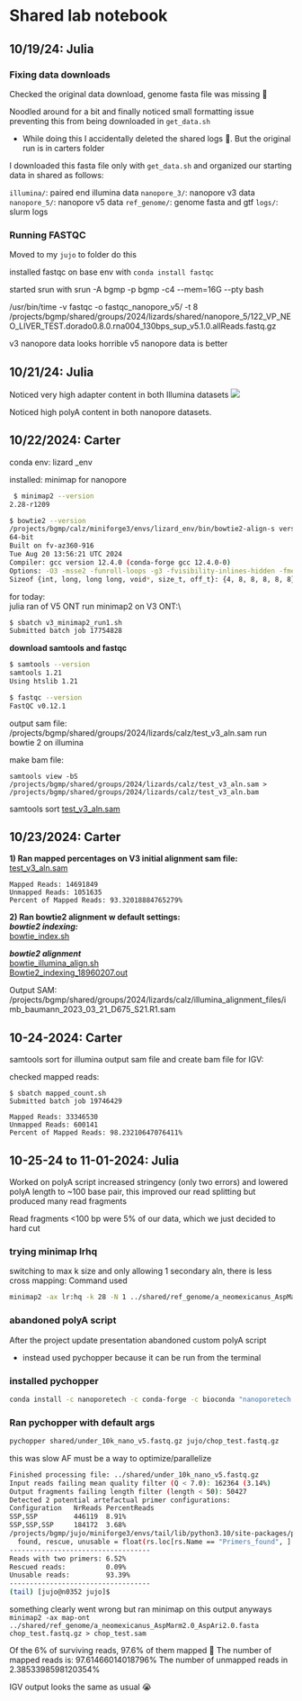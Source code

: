 # Shared lab notebook

## 10/19/24: Julia 

### Fixing data downloads

Checked the original data download, genome fasta file was missing :exploding_head:

Noodled around for a bit and finally noticed small formatting issue preventing this from being downloaded in `get_data.sh`

- While doing this I accidentally deleted the shared logs :angel:. But the original run is in carters folder

I downloaded this fasta file only with `get_data.sh` and organized our starting data in shared as follows:

`illumina/`: paired end illumina data
`nanopore_3/`: nanopore v3 data
`nanopore_5/`: nanopore v5 data
`ref_genome/`: genome fasta and gtf
`logs/`: slurm logs

### Running FASTQC

Moved to my `jujo` to folder do this

installed fastqc on base env with `conda install fastqc`

started srun with 
srun -A bgmp -p bgmp -c4 --mem=16G --pty bash

/usr/bin/time -v fastqc -o fastqc_nanopore_v5/ -t 8 /projects/bgmp/shared/groups/2024/lizards/shared/nanopore_5/122_VP_NEO_LIVER_TEST.dorado0.8.0.rna004_130bps_sup_v5.1.0.allReads.fastq.gz

v3 nanopore data looks horrible
v5 nanopore data is better 

## 10/21/24: Julia

Noticed very high adapter content in both Illumina datasets
![](../jujo/fastqc_illumina/imb_baumann_2023_03_21_D675_S21.R1_fastqc/Images/adapter_content.png)

Noticed high polyA content in both nanopore datasets.

## 10/22/2024: Carter 

conda env: lizard _env 

installed: 
minimap for nanopore
```bash
 $ minimap2 --version
2.28-r1209                     
```

```bash
$ bowtie2 --version
/projects/bgmp/calz/miniforge3/envs/lizard_env/bin/bowtie2-align-s version 2.5.4
64-bit
Built on fv-az360-916
Tue Aug 20 13:56:21 UTC 2024
Compiler: gcc version 12.4.0 (conda-forge gcc 12.4.0-0) 
Options: -O3 -msse2 -funroll-loops -g3 -fvisibility-inlines-hidden -fmessage-length=0 -march=nocona -mtune=haswell -ftree-vectorize -fPIC -fstack-protector-strong -fno-plt -O2 -ffunction-sections -pipe -isystem /projects/bgmp/calz/miniforge3/envs/lizard_env/include -fdebug-prefix-map=/opt/conda/conda-bld/bowtie2_1724161881257/work=/usr/local/src/conda/bowtie2-2.5.4 -fdebug-prefix-map=/projects/bgmp/calz/miniforge3/envs/lizard_env=/usr/local/src/conda-prefix -O3
Sizeof {int, long, long long, void*, size_t, off_t}: {4, 8, 8, 8, 8, 8}
```

for today:\
julia ran of V5 ONT
run minimap2 on V3 ONT:\

```bash
$ sbatch v3_minimap2_run1.sh 
Submitted batch job 17754828
```

**download samtools and fastqc**

```bash
$ samtools --version                                                                                                   
samtools 1.21
Using htslib 1.21
```

```bash
$ fastqc --version                                                                                                          
FastQC v0.12.1                         
```

output sam file: /projects/bgmp/shared/groups/2024/lizards/calz/test_v3_aln.sam
run bowtie 2 on illumina 

make bam file: 
```
samtools view -bS /projects/bgmp/shared/groups/2024/lizards/calz/test_v3_aln.sam > /projects/bgmp/shared/groups/2024/lizards/calz/test_v3_aln.bam
```
samtools sort [test_v3_aln.sam](../calz/test_v3_aln.sam)

## 10/23/2024: Carter 

**1) Ran mapped percentages on V3 initial alignment sam file:**\
[test_v3_aln.sam](../calz/V3_alignment_files/test_v3_aln.sam)

```
Mapped Reads: 14691849
Unmapped Reads: 1051635
Percent of Mapped Reads: 93.32018884765279%
```

**2) Ran bowtie2 alignment  w default settings:**\
***bowtie2 indexing:***\
[bowtie_index.sh](../calz/bowtie_index.sh)

***bowtie2 alignment***\
[bowtie_illumina_align.sh](../calz/bowtie_illumina_align.sh)\
[Bowtie2_indexing_18960207.out](../calz/important_slurm_outs/Bowtie2_indexing_18960207.out)

Output SAM: 
/projects/bgmp/shared/groups/2024/lizards/calz/illumina_alignment_files/imb_baumann_2023_03_21_D675_S21.R1.sam

## 10-24-2024: Carter
samtools sort for illumina output sam file and create bam file for IGV: 

checked mapped reads: 
```
$ sbatch mapped_count.sh 
Submitted batch job 19746429
```
```
Mapped Reads: 33346530
Unmapped Reads: 600141
Percent of Mapped Reads: 98.23210647076411%
```
## 10-25-24 to 11-01-2024: Julia

Worked on polyA script increased stringency (only two errors) and lowered polyA
length to ~100 base pair, this improved our read splitting but produced many read fragments

Read fragments <100 bp were 5% of our data, which we just decided to hard cut

### trying minimap lrhq

switching to max k size and only allowing 1 secondary aln, there is less cross
mapping:
Command used

```bash
minimap2 -ax lr:hq -k 28 -N 1 ../shared/ref_genome/a_neomexicanus_AspMarm2.0_AspAri2.0.fasta under_10k_nano_v5.fastq.gz
```

### abandoned polyA script
After the project update presentation abandoned custom polyA script
- instead used pychopper because it can be run from the terminal

### installed pychopper

```bash
conda install -c nanoporetech -c conda-forge -c bioconda "nanoporetech::pychopper"
```

### Ran pychopper with default args

```bash
pychopper shared/under_10k_nano_v5.fastq.gz jujo/chop_test.fastq.gz
```

this was slow AF must be a way to optimize/parallelize
```bash
Finished processing file: ../shared/under_10k_nano_v5.fastq.gz
Input reads failing mean quality filter (Q < 7.0): 162364 (3.14%)
Output fragments failing length filter (length < 50): 50427
Detected 2 potential artefactual primer configurations:
Configuration   NrReads PercentReads
SSP,SSP         446119  8.91%
SSP,SSP,SSP     184172  3.68%
/projects/bgmp/jujo/miniforge3/envs/tail/lib/python3.10/site-packages/pychopper/scripts/pychopper.py:184: FutureWarning: Calling float on a single element Series is deprecated and will raise a TypeError in the future. Use float(ser.iloc[0]) instead
  found, rescue, unusable = float(rs.loc[rs.Name == "Primers_found", ].Value), float(rs.loc[rs.Name == "Rescue", ].Value), float(rs.loc[rs.Name == "Unusable", ].Value)
-----------------------------------
Reads with two primers: 6.52%
Rescued reads:          0.09%
Unusable reads:         93.39%
-----------------------------------
(tail) [jujo@n0352 jujo]$ 
```
something clearly went wrong but ran minimap on this output anyways
`minimap2 -ax map-ont ../shared/ref_genome/a_neomexicanus_AspMarm2.0_AspAri2.0.fasta chop_test.fastq.gz > chop_test.sam`

Of the 6% of surviving reads, 97.6% of them mapped :muscle:
The number of mapped reads is: 97.61466014018796%
The number of unmapped reads in 2.3853398598120354%

IGV output looks the same as usual :sob: